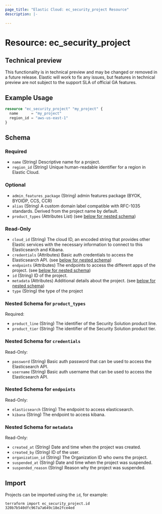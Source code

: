 ```yaml
---
page_title: "Elastic Cloud: ec_security_project Resource"
description: |-
  
---
```


# Resource: ec_security_project

## Technical preview

This functionality is in technical preview and may be changed or removed in a future release.
Elastic will work to fix any issues, but features in technical preview are not subject to the support SLA of official GA features.



## Example Usage

```terraform
resource "ec_security_project" "my_project" {
  name      = "my_project"
  region_id = "aws-us-east-1"
}
```

<!-- schema generated by tfplugindocs -->
## Schema

### Required

- `name` (String) Descriptive name for a project.
- `region_id` (String) Unique human-readable identifier for a region in Elastic Cloud.

### Optional

- `admin_features_package` (String) admin features package (BYOK, BYOIDP, CCS, CCR)
- `alias` (String) A custom domain label compatible with RFC-1035 standards. Derived from the project name by default.
- `product_types` (Attributes List) (see [below for nested schema](#nestedatt--product_types))

### Read-Only

- `cloud_id` (String) The cloud ID, an encoded string that provides other Elastic services with the necessary information to connect to this Elasticsearch and Kibana.
- `credentials` (Attributes) Basic auth credentials to access the Elasticsearch API. (see [below for nested schema](#nestedatt--credentials))
- `endpoints` (Attributes) The endpoints to access the different apps of the project. (see [below for nested schema](#nestedatt--endpoints))
- `id` (String) ID of the project.
- `metadata` (Attributes) Additional details about the project. (see [below for nested schema](#nestedatt--metadata))
- `type` (String) the type of the project

<a id="nestedatt--product_types"></a>
### Nested Schema for `product_types`

Required:

- `product_line` (String) The identifier of the Security Solution product line.
- `product_tier` (String) The identifier of the Security Solution product tier.


<a id="nestedatt--credentials"></a>
### Nested Schema for `credentials`

Read-Only:

- `password` (String) Basic auth password that can be used to access the Elasticsearch API.
- `username` (String) Basic auth username that can be used to access the Elasticsearch API.


<a id="nestedatt--endpoints"></a>
### Nested Schema for `endpoints`

Read-Only:

- `elasticsearch` (String) The endpoint to access elasticsearch.
- `kibana` (String) The endpoint to access kibana.


<a id="nestedatt--metadata"></a>
### Nested Schema for `metadata`

Read-Only:

- `created_at` (String) Date and time when the project was created.
- `created_by` (String) ID of the user.
- `organization_id` (String) The Organization ID who owns the project.
- `suspended_at` (String) Date and time when the project was suspended.
- `suspended_reason` (String) Reason why the project was suspended.

## Import

Projects can be imported using the `id`, for example:

```shell
terraform import ec_security_project.id 320b7b540dfc967a7a649c18e2fce4ed
```
